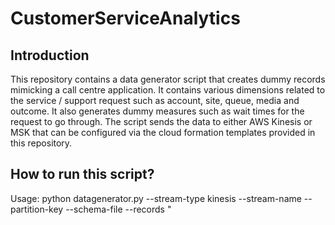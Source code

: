 # CustomerServiceAnalytics

## Introduction

This repository contains a data generator script that creates dummy records mimicking a call centre application. It contains various dimensions related to the service / support request such as account, site, queue, media and outcome. It also generates dummy measures such as wait times for the request to go through. The script sends the data to either AWS Kinesis or MSK that can be configured via the cloud formation templates provided in this repository.

## How to run this script?

  Usage: python datagenerator.py 
                  --stream-type kinesis 
                  --stream-name <stream-name> 
                  --partition-key <partition-key> 
                  --schema-file <schema-file> 
                  --records <number-of-records>"
